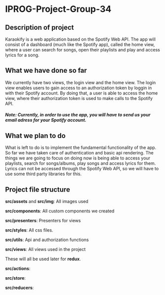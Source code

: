 # IPROG-Project-Group-34

## Description of project

Karaokify is a web application based on the Spotify Web API. The app will consist of a dashboard (much like the Spotify app), called the home view, where a user can search for songs, open their playlists and play and access lyrics for a song.

## What we have done so far

We currently have two views, the login view and the home view. The login view enables users to gain access to an authorization token by loggin in with their Spotify account. By doing that, a user is able to access the home view, where their authorization token is used to make calls to the Spotify API.

##### Note: Currently, in order to use the app, you will have to send us your email adress for your Spotify account.

## What we plan to do

What is left to do is to implement the fundamental functionality of the app. So far we have taken care of authentication and basic api rendering. The things we are going to focus on doing now is being able to access your playlists, search for songs/albums, play songs and access lyrics for them. Lyrics can not be accessed through the Spotify Web API, so we will have to use some third party libraries for this.

## Project file structure

**src/assets** and **src/img**: All images used


**src/components**: All custom components we created


**src/presenters**: Presenters for views


**src/styles**: All css files.


**src/utils**: Api and authorization functions


**src/views**: All views used in the project





These will all be used later for **redux**.


**src/actions**:


**src/store**:


**src/reducers**:
